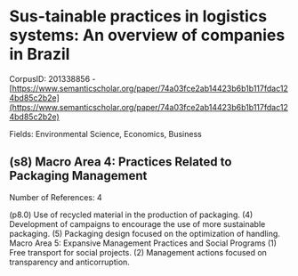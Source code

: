 # Sus-tainable practices in logistics systems: An overview of companies in Brazil

CorpusID: 201338856 - [https://www.semanticscholar.org/paper/74a03fce2ab14423b6b1b117fdac124bd85c2b2e](https://www.semanticscholar.org/paper/74a03fce2ab14423b6b1b117fdac124bd85c2b2e)

Fields: Environmental Science, Economics, Business

## (s8) Macro Area 4: Practices Related to Packaging Management
Number of References: 4

(p8.0) Use of recycled material in the production of packaging. (4) Development of campaigns to encourage the use of more sustainable packaging. (5) Packaging design focused on the optimization of handling. Macro Area 5: Expansive Management Practices and Social Programs (1) Free transport for social projects. (2) Management actions focused on transparency and anticorruption.
